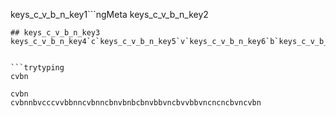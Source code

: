 keys_c_v_b_n_key1```ngMeta
keys_c_v_b_n_key2
```
## keys_c_v_b_n_key3
keys_c_v_b_n_key4`c`keys_c_v_b_n_key5`v`keys_c_v_b_n_key6`b`keys_c_v_b_n_key7`n`keys_c_v_b_n_key8`c`keys_c_v_b_n_key9`v`keys_c_v_b_n_key10`b`keys_c_v_b_n_key11`n`keys_c_v_b_n_key12


```trytyping
cvbn
```
```practicetyping
cvbn
cvbnnbvcccvvbbnncvbnncbnvbnbcbnvbbvncbvvbbvncncncbvncvbn
```
